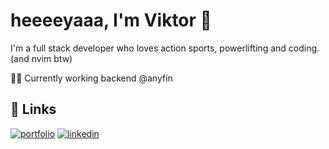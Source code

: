 
# heeeeyaaa, I'm Viktor 👋


I'm a full stack developer who loves action sports, powerlifting and coding. (and nvim btw)

👩‍💻 Currently working backend @anyfin
## 🔗 Links
[![portfolio](https://img.shields.io/badge/my_portfolio-000?style=for-the-badge&logo=ko-fi&logoColor=white)](https://malmedal.dev/)
[![linkedin](https://img.shields.io/badge/linkedin-0A66C2?style=for-the-badge&logo=linkedin&logoColor=white)](https://linkedin.com/in/viktor-malmedal)

